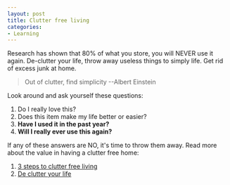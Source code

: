 ```yaml
---
layout: post
title: Clutter free living
categories:
- Learning
---
```



Research has shown that 80% of what you store, you will NEVER use it again. De-clutter your life, throw away useless things to simply life. Get rid of excess junk at home.

> Out of clutter, find simplicity --Albert Einstein

Look around and ask yourself these questions:

1. Do I really love this?
2. Does this item make my life better or easier?
3. **Have I used it in the past year?**
4. **Will I really ever use this again?**

If any of these answers are NO, it's time to throw them away. Read more about the value in having a clutter free home:

1. [3 steps to clutter free living](http://www.naturalhomeandgarden.com/article/2007/01/clutter-free-living.html)
2. [De clutter your life](http://www.orgcoach.net/declutter.html)
